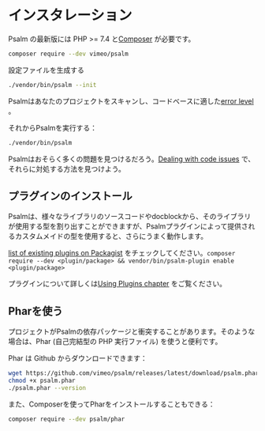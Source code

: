 # インスタレーション

Psalm の最新版には PHP &gt;= 7.4 と[Composer](https://getcomposer.org/) が必要です。

```bash
composer require --dev vimeo/psalm
```

設定ファイルを生成する

```bash
./vendor/bin/psalm --init
```

Psalmはあなたのプロジェクトをスキャンし、コードベースに適した[error level](error_levels.md) 。

それからPsalmを実行する：

```bash
./vendor/bin/psalm
```

Psalmはおそらく多くの問題を見つけるだろう。[Dealing with code issues](dealing_with_code_issues.md) で、それらに対処する方法を見つけよう。

## プラグインのインストール

Psalmは、様々なライブラリのソースコードやdocblockから、そのライブラリが使用する型を割り出すことができますが、Psalmプラグインによって提供されるカスタムメイドの型を使用すると、さらにうまく動作します。

[list of existing plugins on Packagist](https://packagist.org/?type=psalm-plugin) をチェックしてください。`composer require --dev <plugin/package> && vendor/bin/psalm-plugin enable <plugin/package>`

プラグインについて詳しくは[Using Plugins chapter](plugins/using_plugins.md) をご覧ください。

## Pharを使う

プロジェクトがPsalmの依存パッケージと衝突することがあります。そのような場合は、Phar (自己完結型の PHP 実行ファイル) を使うと便利です。

Phar は Github からダウンロードできます：

```bash
wget https://github.com/vimeo/psalm/releases/latest/download/psalm.phar
chmod +x psalm.phar
./psalm.phar --version
```

また、Composerを使ってPharをインストールすることもできる：

```bash
composer require --dev psalm/phar
```
